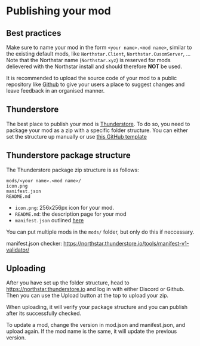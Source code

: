 # Publishing your mod

## Best practices

Make sure to name your mod in the form `<your name>.<mod name>`, similar to the existing default mods, like `Northstar.Client`, `Northstar.CusomServer`, ... \
Note that the Northstar name (`Northstar.xyz`) is reserved for mods delievered with the Northstar install and should therefore **NOT** be used.

It is recommended to upload the source code of your mod to a public repository like [Github](https://github.com/) to give your users a place to suggest changes and leave feedback in an organised manner.

## Thunderstore

The best place to publish your mod is [Thunderstore](https://northstar.thunderstore.io/). To do so, you need to package your mod as a zip with a specific folder structure. You can either set the structure up manually or use [this GitHub template](https://github.com/laundmo/northstar-mod-template)

## Thunderstore package structure

The Thunderstore package zip structure is as follows:

```
mods/<your name>.<mod name>/
icon.png
manifest.json
README.md
```

- `icon.png`: 256x256px icon for your mod.
- `README.md`: the description page for your mod
- `manifest.json` outlined [here](https://northstar.thunderstore.io/package/create/docs/)

You can put multiple mods in the `mods/` folder, but only do this if neccessary.

manifest.json checker: https://northstar.thunderstore.io/tools/manifest-v1-validator/

## Uploading

After you have set up the folder structure, head to https://northstar.thunderstore.io and log in with either Discord or Github. Then you can use the Upload button at the top to upload your zip.

When uploading, it will verify your package structure and you can publish after its successfully checked.

To update a mod, change the version in mod.json and manifest.json, and upload again. If the mod name is the same, it will update the previous version.